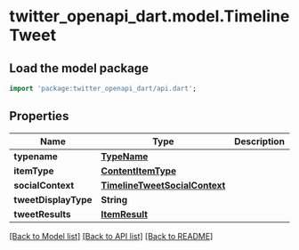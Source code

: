 # twitter_openapi_dart.model.TimelineTweet

## Load the model package
```dart
import 'package:twitter_openapi_dart/api.dart';
```

## Properties
Name | Type | Description | Notes
------------ | ------------- | ------------- | -------------
**typename** | [**TypeName**](TypeName.md) |  | 
**itemType** | [**ContentItemType**](ContentItemType.md) |  | 
**socialContext** | [**TimelineTweetSocialContext**](TimelineTweetSocialContext.md) |  | [optional] 
**tweetDisplayType** | **String** |  | 
**tweetResults** | [**ItemResult**](ItemResult.md) |  | 

[[Back to Model list]](../README.md#documentation-for-models) [[Back to API list]](../README.md#documentation-for-api-endpoints) [[Back to README]](../README.md)


